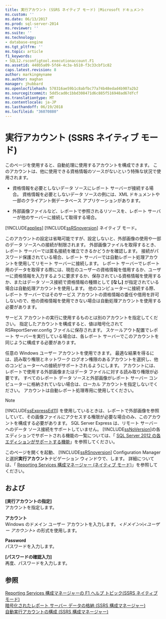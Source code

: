 ```yaml
---
title: 実行アカウント (SSRS ネイティブ モード) |Microsoft ドキュメント
ms.custom: ''
ms.date: 06/13/2017
ms.prod: sql-server-2014
ms.reviewer: ''
ms.suite: ''
ms.technology:
- database-engine
ms.tgt_pltfrm: ''
ms.topic: article
f1_keywords:
- SQL12.rsconfigtool.executionaccount.F1
ms.assetid: 440b5a09-5fd4-4c3a-b510-f3c33cbf1c82
caps.latest.revision: 8
author: markingmyname
ms.author: maghan
manager: jhubbard
ms.openlocfilehash: 578316ae59b1c8abfbc77a74b48edad4b907a2b2
ms.sourcegitcommit: 5dd5cad0c1bbd308471d6c885f516948ad67dfcf
ms.translationtype: MT
ms.contentlocale: ja-JP
ms.lasthandoff: 06/19/2018
ms.locfileid: "36070880"
---
```

# <a name="execution-account-ssrs-native-mode"></a>実行アカウント (SSRS ネイティブ モード)
  このページを使用すると、自動処理に使用するアカウントを構成できます。 このアカウントは、他に使用できる資格情報のソースがないという特殊な状況で使用されます。  
  
-   資格情報を必要としないデータ ソースにレポート サーバーが接続する場合。 資格情報を必要としないデータ ソースの例には、XML ドキュメントや一部のクライアント側データベース アプリケーションがあります。  
  
-   外部画像ファイルなど、レポートで参照されるリソースを、レポート サーバーが他のサーバーに接続して取得する場合。  
  
 [!INCLUDE[applies](../../includes/applies-md.md)] [!INCLUDE[ssRSnoversion](../../includes/ssrsnoversion-md.md)] ネイティブ モード。  
  
 このアカウントの設定は省略可能ですが、設定しないと、外部画像の使用や一部のデータ ソースへの接続が制限されます。 外部画像ファイルを取得するとき、レポート サーバーでは匿名接続を確立できるかどうかを確認します。 接続がパスワード保護されている場合、レポート サーバーでは自動レポート処理アカウントを使用してリモート サーバーに接続します。 レポート サーバーでレポート用のデータを取得する際には、現在のユーザーの資格情報を借用するか、ユーザーに資格情報を入力するように要求するか、保存されている資格情報を使用するか、またはデータ ソース接続で資格情報の種類として **[なし]** が指定されている場合は自動処理アカウントを使用します。 他のコンピューターに接続する際、レポート サーバーではそのサービス アカウントの資格情報の委任や借用を許可しないので、他の資格情報を使用できない場合は自動処理アカウントを使用する必要があります。  
  
 サービス アカウントの実行に使用するものとは別のアカウントを指定してください。 指定したアカウントを構成すると、値は暗号化されて RSReportServer.config ファイルに保存されます。 スケールアウト配置でレポート サーバーを実行している場合は、各レポート サーバーでこのアカウントを同じように構成する必要があります。  
  
 任意の Windows ユーザー アカウントを使用できます。 最適な結果を得るには、読み取り権限とネットワーク ログオン権限のあるアカウントを選択し、他のコンピューターへの接続がサポートされるようにします。 アカウントには、レポートで使用する外部画像またはデータ ファイルに対する読み取り権限が必要です。 すべてのレポート データ ソースと外部画像がレポート サーバー コンピューターに格納されていない場合は、ローカル アカウントを指定しないでください。 アカウントは自動レポート処理専用に使用してください。  
  
> [!NOTE]  
>  [!INCLUDE[ssExpressEd11](../../includes/ssexpressed11-md.md)] を使用しているときは、レポートで外部画像を参照していて、その画像ファイルにアクセスする権限が必要な場合のみ、このアカウントを構成する必要があります。 SQL Server Express は、リモート サーバーへのデータ ソース接続をサポートしていません。 [!INCLUDE[ssNoVersion](../../includes/ssnoversion-md.md)]の各エディションでサポートされる機能の一覧については、「 [SQL Server 2012 の各エディションがサポートする機能](http://go.microsoft.com/fwlink/?linkid=232473)」を参照してください。  
  
 このページを開くを起動、 [!INCLUDE[ssRSnoversion](../../includes/ssrsnoversion-md.md)] Configuration Manager と選択**実行アカウント**ナビゲーション ウィンドウで、します。 詳細については、「 [Reporting Services 構成マネージャー &#40;ネイティブ モード&#41;](../../../2014/sql-server/install/reporting-services-configuration-manager-native-mode.md)」を参照してください。  
  
## <a name="options"></a>および  
 **[実行アカウントの指定]**  
 アカウントを指定します。  
  
 **アカウント**  
 Windows のドメイン ユーザー アカウントを入力します。 *\<ドメイン>\\<ユーザー アカウント\>* の形式を使用します。  
  
 **Password**  
 パスワードを入力します。  
  
 **[パスワードの確認入力]**  
 再度、パスワードを入力します。  
  
## <a name="see-also"></a>参照  
 [Reporting Services 構成マネージャーの F1 ヘルプ トピック&#40;SSRS ネイティブ モード&#41;](../../../2014/sql-server/install/reporting-services-configuration-manager-f1-help-topics-ssrs-native-mode.md)   
 [暗号化されたレポート サーバー データの格納 &#40;SSRS 構成マネージャー&#41;](../../reporting-services/install-windows/ssrs-encryption-keys-store-encrypted-report-server-data.md)   
 [自動実行アカウントの構成 &#40;SSRS 構成マネージャー&#41;](../../reporting-services/install-windows/configure-the-unattended-execution-account-ssrs-configuration-manager.md)  
  
  